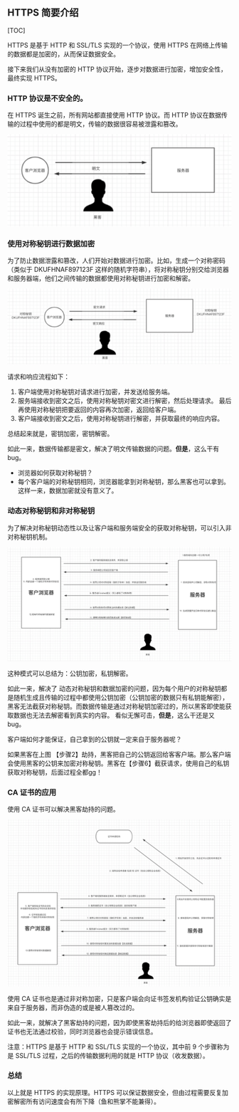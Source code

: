 ## HTTPS 简要介绍

[TOC]

HTTPS 是基于 HTTP 和 SSL/TLS 实现的一个协议，使用 HTTPS 在网络上传输的数据都是加密的，从而保证数据安全。

接下来我们从没有加密的 HTTP 协议开始，逐步对数据进行加密，增加安全性，最终实现 HTTPS。

### HTTP 协议是不安全的。

在 HTTPS 诞生之前，所有网站都直接使用 HTTP 协议。而 HTTP 协议在数据传输的过程中使用的都是明文，传输的数据很容易被泄露和篡改。

![img](https.assets/425762-20191011170310978-1749072007.png)

### 使用对称秘钥进行数据加密

为了防止数据泄露和篡改，人们开始对数据进行加密。比如，生成一个对称密码（类似于 DKUFHNAF897123F 这样的随机字符串），将对称秘钥分别交给浏览器和服务器端，他们之间传输的数据都使用对称秘钥进行加密和解密。

![img](https.assets/425762-20191011171952360-1006144456.png)

请求和响应流程如下：

1. 客户端使用对称秘钥对请求进行加密，并发送给服务端。
2. 服务端接收到密文之后，使用对称秘钥对密文进行解密，然后处理请求。 最后再使用对称秘钥把要返回的内容再次加密，返回给客户端。
3. 客户端接收到密文之后，使用对称秘钥进行解密，并获取最终的响应内容。

总结起来就是，密钥加密，密钥解密。

如此一来，数据传输都是密文，解决了明文传输数据的问题。**但是**，这么干有 bug。

- 浏览器如何获取对称秘钥？
- 每个客户端的对称秘钥相同，浏览器能拿到对称秘钥，那么黑客也可以拿到。这样一来，数据加密就没有意义了。  

### 动态对称秘钥和非对称秘钥

为了解决对称秘钥动态性以及让客户端和服务端安全的获取对称秘钥，可以引入非对称秘钥机制。

![img](https.assets/425762-20191012094802650-1040359608.png)

这种模式可以总结为：公钥加密，私钥解密。

如此一来，解决了 动态对称秘钥和数据加密的问题，因为每个用户的对称秘钥都是随机生成且传输的过程中都使用公钥加密（公钥加密的数据只有私钥能解密），黑客无法截获对称秘钥。而数据传输是通过对称秘钥加密过的，所以黑客即使能获取数据也无法去解密看到真实的内容。  看似无懈可击，**但是**，这么干还是又 bug。

客户端如何才能保证，自己拿到的公钥就一定来自于服务器呢？

如果黑客在上图 【步骤2】劫持，黑客把自己的公钥返回给客客户端。那么客户端会使用黑客的公钥来加密对称秘钥。黑客在【步骤6】截获请求，使用自己的私钥获取对称秘钥，后面过程全都gg！

### CA 证书的应用

使用 CA 证书可以解决黑客劫持的问题。

![img](https.assets/425762-20191012103813623-466756626.png)

使用 CA 证书也是通过非对称加密，只是客户端会向证书签发机构验证公钥确实是来自于服务器，而非伪造的或是被人篡改过的。

如此一来，就解决了黑客劫持的问题，因为即使黑客劫持后的给浏览器即使返回了证书也无法通过校验，同时浏览器也会提示错误信息。

注意：HTTPS 是基于 HTTP 和 SSL/TLS 实现的一个协议，其中前 9 个步骤称为是 SSL/TLS 过程，之后的传输数据利用的就是 HTTP 协议（收发数据）。

### 总结

以上就是 HTTPS 的实现原理。HTTPS 可以保证数据安全，但由过程需要反复加密解密所有访问速度会有所下降（鱼和熊掌不能兼得）。